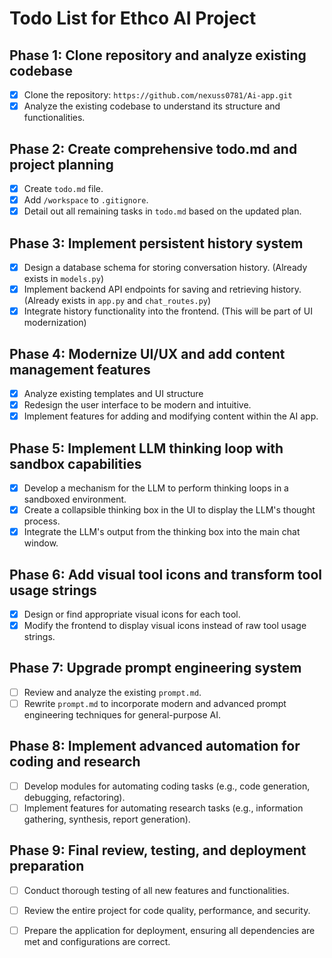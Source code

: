 # Todo List for Ethco AI Project

## Phase 1: Clone repository and analyze existing codebase
- [x] Clone the repository: `https://github.com/nexuss0781/Ai-app.git`
- [x] Analyze the existing codebase to understand its structure and functionalities.

## Phase 2: Create comprehensive todo.md and project planning
- [x] Create `todo.md` file.
- [x] Add `/workspace` to `.gitignore`.
- [x] Detail out all remaining tasks in `todo.md` based on the updated plan.

## Phase 3: Implement persistent history system
- [x] Design a database schema for storing conversation history. (Already exists in `models.py`)
- [x] Implement backend API endpoints for saving and retrieving history. (Already exists in `app.py` and `chat_routes.py`)
- [x] Integrate history functionality into the frontend. (This will be part of UI modernization)

## Phase 4: Modernize UI/UX and add content management features
- [x] Analyze existing templates and UI structure
- [x] Redesign the user interface to be modern and intuitive.
- [x] Implement features for adding and modifying content within the AI app.

## Phase 5: Implement LLM thinking loop with sandbox capabilities
- [x] Develop a mechanism for the LLM to perform thinking loops in a sandboxed environment.
- [x] Create a collapsible thinking box in the UI to display the LLM's thought process.
- [x] Integrate the LLM's output from the thinking box into the main chat window.

## Phase 6: Add visual tool icons and transform tool usage strings
- [x] Design or find appropriate visual icons for each tool.
- [x] Modify the frontend to display visual icons instead of raw tool usage strings.

## Phase 7: Upgrade prompt engineering system
- [ ] Review and analyze the existing `prompt.md`.
- [ ] Rewrite `prompt.md` to incorporate modern and advanced prompt engineering techniques for general-purpose AI.

## Phase 8: Implement advanced automation for coding and research
- [ ] Develop modules for automating coding tasks (e.g., code generation, debugging, refactoring).
- [ ] Implement features for automating research tasks (e.g., information gathering, synthesis, report generation).

## Phase 9: Final review, testing, and deployment preparation
- [ ] Conduct thorough testing of all new features and functionalities.
- [ ] Review the entire project for code quality, performance, and security.
- [ ] Prepare the application for deployment, ensuring all dependencies are met and configurations are correct.

